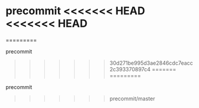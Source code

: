 precommit
<<<<<<< HEAD
<<<<<<< HEAD
=======
=========

precommit
>>>>>>> 30d271be995d3ae2846cdc7eacc2c393370897c4
=======
=========

precommit
>>>>>>> precommit/master
